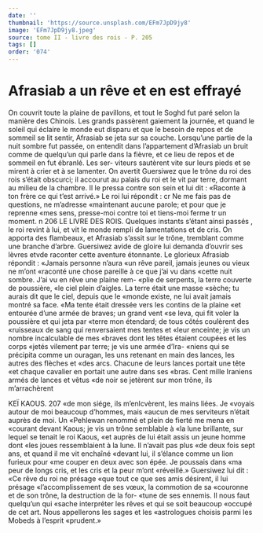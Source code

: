 ```yaml
---
date: ''
thumbnail: 'https://source.unsplash.com/EFm7JpD9jy8'
image: 'EFm7JpD9jy8.jpeg'
source: tome II - livre des rois - P. 205
tags: []
order: '074'
---
```


# Afrasiab a un rêve et en est effrayé

On couvrit toute la plaine de pavillons, et tout le Soghd fut paré selon la manière des Chinois. Les grands passèrent gaiement la journée, et quand le soleil qui éclaire le monde eut disparu et que le besoin de repos et de sommeil se lit sentir, Afrasiab se jeta sur sa couche.
Lorsqu’une partie de la nuit sombre fut passée,
on entendit dans l’appartement d’Afrasiab un bruit comme de quelqu’un qui parle dans la fièvre, et ce
lieu de repos et de sommeil en fut ébranlé. Les ser- viteurs sautèrent vite sur leurs pieds et se mirent à crier et à se lamenter. On avertit Guersiwez que le trône du roi des rois s’était obscurci; il accourut au
palais du roi et le vit par terre, dormant au milieu de la chambre. Il le pressa contre son sein et lui dit : «Raconte à ton frère ce qui t’est arrivé.» Le roi lui
répondit : cr Ne me fais pas de questions, ne m’adresse
«maintenant aucune parole; et pour que je reprenne «mes sens, presse-moi contre toi et tiens-moi ferme tr un moment. n
206 LE LIVRE DES ROIS. Quelques instants s’étant ainsi passés , le roi revint
à lui, et vit le monde rempli de lamentations et de cris. On apporta des flambeaux, et Afrasiab s’assit sur le trône, tremblant comme une branche d’arbre. Guersiwez avide de gloire lui demanda d’ouvrir ses lèvres etvde raconter cette aventure étonnante. Le glorieux Afrasiab répondit : «Jamais personne n’aura
«un rêve pareil, jamais jeunes ou vieux ne m’ont «raconté une chose pareille à ce que j’ai vu dans «cette nuit sombre. J’ai vu en rêve une plaine rem- «plie de serpents, la terre couverte de poussière, «le ciel plein d’aigles. La terre était une masse «sèche; tu aurais dit que le ciel, depuis que le «monde existe, ne lui avait jamais montré sa face. «Ma tente était dressée vers les contins de la plaine «et entourée d’une armée de braves; un grand vent
«se leva, qui fit voler la poussière et qui jeta par «terre mon étendard; de tous côtés coulèrent des «ruisseaux de sang qui renversaient mes tentes et «leur enceinte; je vis un nombre incalculable de mes «braves dont les têtes étaient coupées et les corps
«jetés vilement par terre; je vis une armée d’Ira-
«niens qui se précipita comme un ouragan, les uns retenant en main des lances, les autres des flèches et «des arcs. Chacune de leurs lances portait une tête
«et chaque cavalier en portait une autre dans ses «bras. Cent mille Iraniens armés de lances et vêtus
«de noir se jetèrent sur mon trône, ils m’arrachèrent

KEÏ KAOUS. 207 «de mon siége, ils m’enlcvèrent, les mains liées. Je
«voyais autour de moi beaucoup d’hommes, mais «aucun de mes serviteurs n’était auprès de moi. Un «Pehlewan renommé et plein de fierté me mena en «courant devant Kaous; je vis un trône semblable à «la lune brillante, sur lequel se tenait le roi Kaous, «et auprès de lui était assis un jeune homme dont «les joues ressemblaient à la lune. Il n’avait pas plus
«de deux fois sept ans, et quand il me vit enchaîné
«devant lui, il s’élance comme un lion furieux pour
«me couper en deux avec son épée. Je poussais dans
«ma peur de longs cris, et les cris et la peur m’ont «réveillé.»
Guersiwez lui dit : «Ce rêve du roi ne présage «que tout ce que ses amis désirent, il lui présage «l’accomplissement de ses vœux, la commotion de sa «couronne et de son trône, la destruction de la for- «tune de ses ennemis. Il nous faut quelqu’un qui «sache interpréter les rêves et qui se soit beaucoup «occupé de cet art. Nous appellerons les sages et les «astrologues choisis parmi les Mobeds à l’esprit «prudent.»
